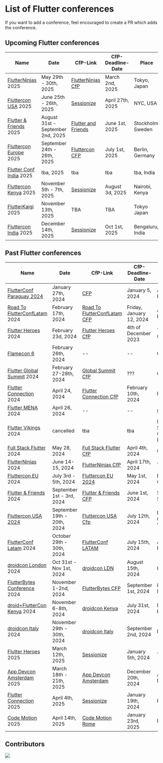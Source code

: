 # List of Flutter conferences

If you want to add a conference, feel encouraged to create a PR which adds the conference.

## Upcoming Flutter conferences

<!-- Make sure the table format is aligned and conferences are in chronological order :) -->

| Name                            | Date                             | CfP-Link                   | CfP-Deadline-Date   | Place                  | Aprox. Attendees |
| ------------------------------- | -------------------------------- | -------------------------- | ------------------- | ---------------------- | ---------------- |
| [FlutterNinjas][5] 2025         | May 29th - 30th, 2025            | [FlutterNinjas CfP][40]    | March 2nd, 2025     | Tokyo, Japan           | ???              |
| [Fluttercon USA][48] 2025       | June 25th - 26th, 2025           | [Sessionize][49]           | April 27th, 2025    | NYC, USA               | 500+             |
| [Flutter & Friends][9] 2025     | August 31st - September 2nd, 2025| [Flutter and Friends][50]  | June 1st, 2025      | Stockholm, Sweden      | 500+             |
| [Fluttercon Europe][34] 2025    | September 24th - 26th, 2025      | [Fluttercon CFP][43]       | July 1st, 2025      | Berlin, Germany        | 1000+            |
| [Flutter Conf India][15] 2025   | tba, 2025                        | tba                        | tba                 | tba, India             | 500-1000         |
| [Fluttercon Kenya][29] 2025     | November 5th - 7th, 2025         | [Sessionize][51]           | August 3d, 2025     | Nairobi, Kenya         | 500+             |
| [FlutterKaigi][54] 2025         | November 13th, 2025              | TBA                        | TBA                 | Tokyo Japan            | 500+             |
| [Fluttercon India][52] 2025     | December 14th, 2025              | [Sessionize][53]           | Oct 1st, 2025       | Bengaluru, India       | ???+             |

## Past Flutter conferences

<!-- Make sure the table format is aligned and conferences are in chronological order :) -->

| Name                                | Date                        | CfP-Link                           | CfP-Deadline-Date        | Place                               | Aprox. Attendees |
| ----------------------------------- | --------------------------- | ---------------------------------- | ------------------------ | ----------------------------------- | ---------------- |
| [FlutterConf Paraguay 2024][38]     | January 27th, 2024          | [CFP][39]                          | January 5, 2024          | Asunción, Paraguay                  | 500-1000         |
| [Road To FlutterConfLatam][18] 2024 | February 17th, 2024         | [Road To FlutterConfLatam CFP][19] | Friday, January 12, 2024 | Arequipa, Perú                      | 500-1000         |
| [Flutter Heroes][20] 2024           | February 23d, 2024          | [Flutter Heroes CfP][21]           | 4th of December 2023     | Turin, Italy & Online               | ???              |
| [Flamecon 6][22]                    | February 26th, 2024         | --                                 | --                       | Online                              | 100 +            |
| [Flutter Global Summit][23] 2024    | February 27-28th, 2024      | [Global Summit CfP][24]            | ???                      | Online                              | 5000 +           |
| [Flutter Connection][25] 2024       | April 24, 2024              | [Flutter Connection CfP][26]       | February 10th, 2024      | Paris, France                       | ???              |
| [Flutter MENA][1] 2024              | April 26, 2024              | --                                 | --                       | [Online][27]                        |                  |
| [Flutter Vikings][17] 2024          | cancelled                   | tba                                | tba                      | Malmö, Sweden / Copenhagen, Denmark | 500 ?            |
| [Full Stack Flutter][3] 2024        | May 28, 2024                | [Full Stack Flutter CfP][4]        | April 4th, 2024          | Online                              | 1000+            |
| [FlutterNinjas][5] 2024             | June 14-15, 2024            | [FlutterNinjas CfP][6]             | April 17th, 2024         | Tokyo, Japan                        | ???              |
| [Fluttercon EU][7] 2024             | July 3rd - 5th, 2024        | [Fluttercon EU 2024][8]            | May 1st, 2024            | Berlin, Germany                     | 1000+            |
| [Flutter & Friends][9] 2024         | September 1st - 3rd, 2024   | [Flutter & Friends CFP][10]        | June 1st, 2024           | Stockholm, Sweden                   | 300+             |
| [Fluttercon USA 2024][11]           | September 19th - 20th, 2024 | [Fluttercon USA Cfp][30]           | July 12th, 2024          | New York City, New York             | 150+             |
| [FlutterConf Latam][13] 2024        | October 29th - 30th, 2024   | [FlutterConf LATAM][32]            | July 15th, 2024          | Arequipa, Perú                      | 300 - 500        |
| [droidcon London][14] 2024          | Oct 31st - Nov 1st, 2024    | [droidcon LDN][31]                 | August 15th, 2024        | London, UK                          | 1000+            |
| [FlutterBytes Conference][12] 2024  | November 1-2nd, 2024        | [FlutterBytes CFP][35]             | September 1st, 2024      | Lagos, Nigeria                      | 500+             |
| [droid+FlutterCon Kenya][29] 2024   | November 6-8th, 2024        | [droidcon Kenya][28]               | July 31st, 2024          | Nairobi, Kenya                      | 500+             |
| [droidcon Italy][16] 2024           | November 29th - 30th, 2024  | [droidcon Italy][33]               | September 2nd, 2024      | Milan, Italy                        | 500-1000         |
| [Flutter Heroes][46] 2025           | March 12th, 2025            | [Sessionize][47]                   | January 5th, 2024        | Turin, Italy                        | ???              |
| [App Devcon Amsterdam][36] 2025     | March 18th - 21th, 2025     | [App Devcon Amsterdam][37]         | December 20th, 2024      | Amsterdam, Netherlands              | 1000+            |
| [Flutter Connection][45] 2025       | April 4th, 2025             | [Sessionize][44]                   | January 19th, 2024       | Paris, France                       | 150+             |
| [Code Motion][41] 2025              | April 14th, 2025            | [Code Motion Rome][42]             | January 23rd, 2025       | Rome, Italy                         | ???              |

## Contributors

<a href="https://github.com/m-theis/flutter_conferences/graphs/contributors">
  <img src="https://contrib.rocks/image?repo=m-theis/flutter_conferences" />
</a>

[1]: https://fluttermena.com/
[2]: https://www.youtube.com/live/b4Mwa9W5vPA?si=4whxfqBVJkJcHZoO
[3]: https://fullstackflutter.dev
[4]: https://forms.gle/aYrcS3dJFZxQW3Eu6
[5]: https://flutterninjas.dev/
[6]: https://sessionize.com/flutterninjas-2024/
[7]: https://fluttercon.dev/
[8]: https://sessionize.com/flutterconeurope-2024/
[9]: https://www.flutterfriends.dev/
[10]: https://airtable.com/appAYMHfCGwzg7bxu/shrSoAdprf4WMGpdY
[11]: https://flutterconusa.dev/
[12]: https://www.flutterbytesconf.com/
[13]: https://flutterconflatam.dev/
[14]: https://london.droidcon.com/
[15]: https://flutterconf.in/home
[16]: https://it.droidcon.com/2024/
[17]: https://fluttervikings.com/
[18]: https://peru.flutterconflatam.dev
[19]: https://forms.gle/wRYhGjMNk9e8rvVo8
[20]: https://flutterheroes.com/
[21]: https://papers.synesthesia.it/flutter-heroes-2024/cfp
[22]: https://flame-engine.org/flamecon
[23]: https://events.geekle.us/flutter
[24]: https://docs.google.com/forms/d/e/1FAIpQLScbZEiHXQRRjebkPQM87cisJdkibaD2qd3nRdMiADmP5129Ww/viewform
[25]: https://flutterconnection.io/
[26]: https://flutterconnection.io/cfp
[27]: https://www.youtube.com/live/b4Mwa9W5vPA?si=4whxfqBVJkJcHZoO
[28]: https://sessionize.com/droidcon-kenya-2024
[29]: https://x.com/flutterconke?lang=en
[30]: https://sessionize.com/fluttercon-usa-2024/
[31]: https://sessionize.com/droidcon-london-2024
[32]: https://docs.google.com/forms/d/e/1FAIpQLSdRTv56rTr_P1LidHu6xc2GtTcgpVs6pAGiKdRy68wFdicIcg/viewform
[33]: https://papers.synesthesia.it/droidcon-2024/cfp
[34]: https://www.droidcon.com/events/fluttercon-europe-2025/
[35]: https://sessionize.com/flutterbytes-conference-2024
[36]: https://appdevcon.nl/
[37]: https://sessionize.com/appdevcon-2025/
[38]: https://gdg.community.dev/events/details/google-gdg-encarnacion-presents-flutterconf-paraguay-2024/
[39]: https://shorturl.at/zBDM2
[40]: https://sessionize.com/flutterninjas-2025/
[41]: https://conferences.codemotion.com/rome2025/
[42]: https://sessionize.com/codemotion-rome-2025/
[43]: https://sessionize.com/fluttercon-europe-2025/
[44]: https://sessionize.com/flutter-connection-2025
[45]: https://flutterconnection.io/
[46]: https://flutterheroes.com/2025/
[47]: https://papers.synesthesia.it/fh-2025/cfp
[48]: https://flutterconusa.dev/
[49]: https://sessionize.com/fluttercon-usa-2025/
[50]: https://cfp.flutterfriends.dev/
[51]: https://sessionize.com/droidcon-fluttercon-kenya-2025
[52]: https://india.fluttercon.dev/
[53]: https://sessionize.com/fluttercon-india-2025/
[54]: https://2025.flutterkaigi.jp/

